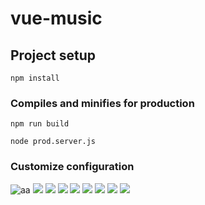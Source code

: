 # vue-music

## Project setup

```
npm install
```
### Compiles and minifies for production
```
npm run build
```
```
node prod.server.js
```


### Customize configuration




![aa](https://github.com/angyangit/vue-music/blob/master/img/aa.PNG?raw=true)
![](https://raw.githubusercontent.com/angyangit/vue-music/master/img/bb.PNG)
![](https://raw.githubusercontent.com/angyangit/vue-music/master/img/IMG_1727.PNG)
![](https://raw.githubusercontent.com/angyangit/vue-music/master/img/IMG_1728.PNG)
![](https://raw.githubusercontent.com/angyangit/vue-music/master/img/IMG_1729.PNG)
![](https://raw.githubusercontent.com/angyangit/vue-music/master/img/IMG_1730.PNG)
![](https://raw.githubusercontent.com/angyangit/vue-music/master/img/IMG_1731.PNG)
![](https://raw.githubusercontent.com/angyangit/vue-music/master/img/IMG_1732.PNG)
![](https://raw.githubusercontent.com/angyangit/vue-music/master/img/IMG_1733.PNG)

